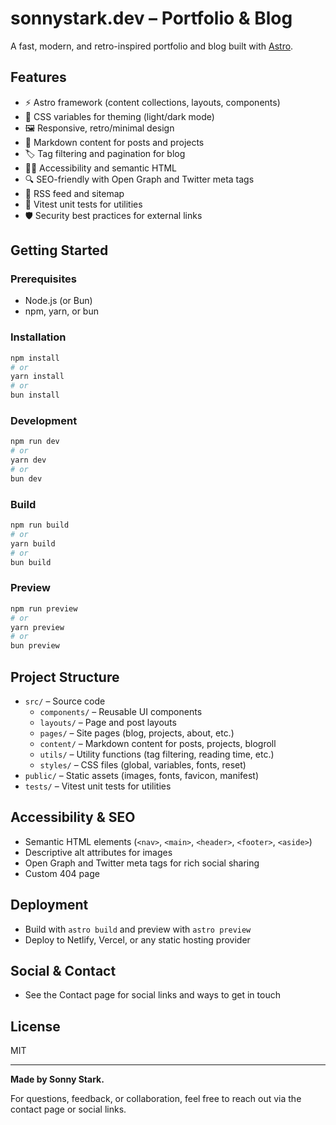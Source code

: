 # sonnystark.dev – Portfolio & Blog

A fast, modern, and retro-inspired portfolio and blog built with [Astro](https://astro.build/).

## Features

- ⚡️ Astro framework (content collections, layouts, components)
- 🎨 CSS variables for theming (light/dark mode)
- 🖼️ Responsive, retro/minimal design
- 📝 Markdown content for posts and projects
- 🏷️ Tag filtering and pagination for blog
- 🧑‍💻 Accessibility and semantic HTML
- 🔍 SEO-friendly with Open Graph and Twitter meta tags
- 📰 RSS feed and sitemap
- 🦾 Vitest unit tests for utilities
- 🛡️ Security best practices for external links

## Getting Started

### Prerequisites

- Node.js (or Bun)
- npm, yarn, or bun

### Installation

```sh
npm install
# or
yarn install
# or
bun install
```

### Development

```sh
npm run dev
# or
yarn dev
# or
bun dev
```

### Build

```sh
npm run build
# or
yarn build
# or
bun build
```

### Preview

```sh
npm run preview
# or
yarn preview
# or
bun preview
```

## Project Structure

- `src/` – Source code
  - `components/` – Reusable UI components
  - `layouts/` – Page and post layouts
  - `pages/` – Site pages (blog, projects, about, etc.)
  - `content/` – Markdown content for posts, projects, blogroll
  - `utils/` – Utility functions (tag filtering, reading time, etc.)
  - `styles/` – CSS files (global, variables, fonts, reset)
- `public/` – Static assets (images, fonts, favicon, manifest)
- `tests/` – Vitest unit tests for utilities

## Accessibility & SEO

- Semantic HTML elements (`<nav>`, `<main>`, `<header>`, `<footer>`, `<aside>`)
- Descriptive alt attributes for images
- Open Graph and Twitter meta tags for rich social sharing
- Custom 404 page

## Deployment

- Build with `astro build` and preview with `astro preview`
- Deploy to Netlify, Vercel, or any static hosting provider

## Social & Contact

- See the Contact page for social links and ways to get in touch

## License

MIT

---

**Made by Sonny Stark.**

For questions, feedback, or collaboration, feel free to reach out via the contact page or social links.
